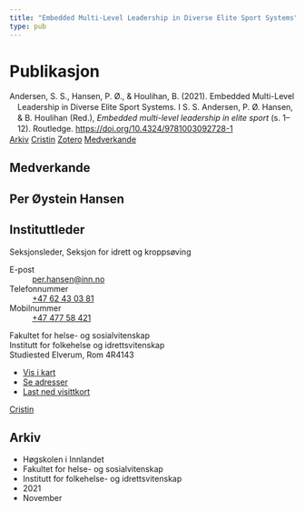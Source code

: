 ```yaml
---
title: "Embedded Multi-Level Leadership in Diverse Elite Sport Systems"
type: pub
---
```

<h1>Publikasjon</h1>
<article id="csl-bib-container-UUJ9A8AJ" class="csl-bib-container">
  <div class="csl-bib-body" style="line-height: 1.35; padding-left: 1em; text-indent:-1em;">
  <div class="csl-entry">Andersen, S. S., Hansen, P. &#xD8;., &amp; Houlihan, B. (2021). Embedded Multi-Level Leadership in Diverse Elite Sport Systems. I S. S. Andersen, P. &#xD8;. Hansen, &amp; B. Houlihan (Red.), <i>Embedded multi-level leadership in elite sport</i> (s. 1&#x2013;12). Routledge. <a href="https://doi.org/10.4324/9781003092728-1">https://doi.org/10.4324/9781003092728-1</a></div>
</div>
  <div class="csl-bib-buttons">
    <a href="#taxonomy-article-UUJ9A8AJ" class="csl-bib-button">Arkiv</a>
    <a href="https://app.cristin.no/results/show.jsf?id=1953074" alt="Cristin URL" class="csl-bib-button">Cristin</a>
    <a href="http://zotero.org/groups/5022929/items/UUJ9A8AJ" alt="Zotero URL" class="csl-bib-button">Zotero</a>
    <a href="#contributors-article-UUJ9A8AJ" class="csl-bib-button">Medverkande</a>
  </div>
  <div id="csl-bib-meta-container-UUJ9A8AJ"></div>
</article>
<div id="csl-bib-meta-UUJ9A8AJ" class="csl-bib-meta">
  <article id="contributors-article-UUJ9A8AJ" class="contributors-article">
    <h1>Medverkande</h1>
    <div class="personas">
<div class="vrtx-hinn-person-card">
<div class="photo">
<i class="lar la-user-circle missing-person"></i>
</div>
<div class="info">
<hgroup><h1>Per Øystein Hansen</h1>
<h2>Instituttleder</h2>
<p>Seksjonsleder, Seksjon for idrett og kroppsøving</p>
</hgroup><dl>
<dt>E-post</dt>
<dd>
<a href="mailto:per.hansen@inn.no">per.hansen@inn.no</a>
</dd>
<dt>Telefonnummer</dt>
<dd><a href="tel:+4762430381">
+47 62 43 03 81
</a></dd>
<dt>Mobilnummer</dt>
<dd><a href="tel:+4747758421">
+47 477 58 421
</a></dd>
</dl>
<p>
Fakultet for helse- og sosialvitenskap<br>
Institutt for folkehelse og idrettsvitenskap<br>
Studiested Elverum,
Rom 4R4143
</p>
<ul class="vrtx-hinn-links">
<li><a href="https://www.google.com/maps?q=60.88156,11.53723">Vis i kart</a></li>
<li><a href="https://www.inn.no/finn-en-ansatt/per-hansen.html#vrtx-hinn-addresses">Se adresser</a></li>
<li><a href="https://www.inn.no/finn-en-ansatt/per-hansen.html?vrtx=vcf">Last ned visittkort</a></li>
</ul>
</div>
</div>
<a href="https://app.cristin.no/persons/show.jsf?id=328611" alt="Cristin URL" class="personas-cristin">Cristin</a>
</div>
  </article>
  <article id="taxonomy-article-UUJ9A8AJ" class="taxonomy-article">
    <h1>Arkiv</h1>
    <ul>
      <li>Høgskolen i Innlandet</li>
      <li>Fakultet for helse- og sosialvitenskap</li>
      <li>Institutt for folkehelse- og idrettsvitenskap</li>
      <li>2021</li>
      <li>November</li>
    </ul>
  </article>
</div>
